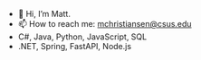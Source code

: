 - 👋 Hi, I’m Matt.
- 📫 How to reach me: mchristiansen@csus.edu
- C#, Java, Python, JavaScript, SQL
- .NET, Spring, FastAPI, Node.js

<!---
pythagoras-19/pythagoras-19 is a ✨ special ✨ repository because its `README.md` (this file) appears on your GitHub profile.
You can click the Preview link to take a look at your changes.
--->
